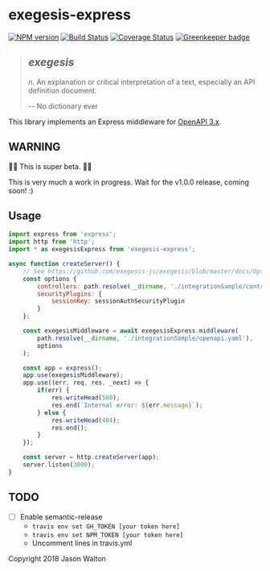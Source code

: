 # exegesis-express

[![NPM version](https://badge.fury.io/js/exegesis-express.svg)](https://npmjs.org/package/exegesis-express)
[![Build Status](https://travis-ci.org/exegesis/exegesis-express.svg)](https://travis-ci.org/exegesis/exegesis-express)
[![Coverage Status](https://coveralls.io/repos/exegesis/exegesis-express/badge.svg)](https://coveralls.io/r/exegesis/exegesis-express)
[![Greenkeeper badge](https://badges.greenkeeper.io/exegesis-js/exegesis-express.svg)](https://greenkeeper.io/)

> ## *exegesis*
>
> *n.* An explanation or critical interpretation of a text, especially an
> API definition document.
>
> -- No dictionary ever

This library implements an Express middleware for
[OpenAPI 3.x](https://github.com/OAI/OpenAPI-Specification/blob/master/versions/3.0.1.md#requestBodyObject).

## WARNING

🚨🚨 This is super beta. 🚨🚨

This is very much a work in progress.  Wait for the v1.0.0 release, coming soon!  :)

## Usage

```js
import express from 'express';
import http from 'http';
import * as exegesisExpress from 'exegesis-express';

async function createServer() {
    // See https://github.com/exegesis-js/exegesis/blob/master/docs/Options.md
    const options {
        controllers: path.resolve(__dirname, './integrationSample/controllers'),
        securityPlugins: {
            sessionKey: sessionAuthSecurityPlugin
        }
    };

    const exegesisMiddleware = await exegesisExpress.middleware(
        path.resolve(__dirname, './integrationSample/openapi.yaml'),
        options
    );

    const app = express();
    app.use(exegesisMiddleware);
    app.use((err, req, res, _next) => {
        if(err) {
            res.writeHead(500);
            res.end(`Internal error: ${err.message}`);
        } else {
            res.writeHead(404);
            res.end();
        }
    });

    const server = http.createServer(app);
    server.listen(3000);
}
```

## TODO

* [ ] Enable semantic-release
  * `travis env set GH_TOKEN [your token here]`
  * `travis env set NPM_TOKEN [your token here]`
  * Uncomment lines in travis.yml

Copyright 2018 Jason Walton
